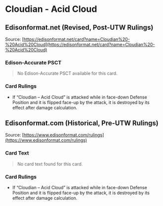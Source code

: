 # Cloudian - Acid Cloud

## Edisonformat.net (Revised, Post-UTW Rulings)

Source: [https://edisonformat.net/card?name=Cloudian%20-%20Acid%20Cloud](https://edisonformat.net/card?name=Cloudian%20-%20Acid%20Cloud)

### Edison-Accurate PSCT

> No Edison-Accurate PSCT available for this card.

### Card Rulings

*   If “Cloudian – Acid Cloud” is attacked while in face-down Defense Position and it is flipped face-up by the attack, it is destroyed by its effect after damage calculation.


## Edisonformat.com (Historical, Pre-UTW Rulings)

Source: [https://www.edisonformat.com/rulings](https://www.edisonformat.com/rulings)

### Card Text

> No card text found for this card.

### Card Rulings

*   If “Cloudian – Acid Cloud” is attacked while in face-down Defense Position and it is flipped face-up by the attack, it is destroyed by its effect after damage calculation.


